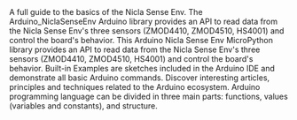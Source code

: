 <EssentialsColumn title="Guides">
  <EssentialElement title="User Manual" type="getting-started" link="/tutorials/nicla-sense-env/user-manual">
    A full guide to the basics of the Nicla Sense Env.
  </EssentialElement>

</EssentialsColumn>

<EssentialsColumn title="Suggested Libraries">

  <EssentialElement title="Nicla Sense Env Arduino Library" type="library" link="https://github.com/arduino-libraries/Arduino_NiclaSenseEnv">
    The Arduino_NiclaSenseEnv Arduino library provides an API to read data from the Nicla Sense Env's three sensors (ZMOD4410, ZMOD4510, HS4001) and control the board's behavior.
  </EssentialElement>

  <EssentialElement title="Nicla Sense Env MicroPython Library" type="library" link="https://github.com/arduino/arduino-nicla-sense-env-mpy/tree/main">
    This Arduino Nicla Sense Env MicroPython library provides an API to read data from the Nicla Sense Env's three sensors (ZMOD4410, ZMOD4510, HS4001) and control the board's behavior.
  </EssentialElement>

</EssentialsColumn>

<EssentialsColumn title="Arduino Basics">
  <EssentialElement title="Built-in Examples" type="tutorial" link="https://www.arduino.cc/en/Tutorial/BuiltInExamples">
    Built-in Examples are sketches included in the Arduino IDE and demonstrate all basic Arduino commands.
  </EssentialElement>
  <EssentialElement title="Learn" type="resource" link="/learn/">
    Discover interesting articles, principles and techniques related to the Arduino ecosystem.
  </EssentialElement>
  <EssentialElement title="Language References" type="resource" link="https://www.arduino.cc/reference/en/">
    Arduino programming language can be divided in three main parts: functions, values (variables and constants), and structure.
  </EssentialElement>
</EssentialsColumn>